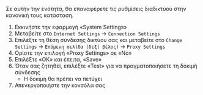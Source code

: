 Σε αυτήν την ενότητα, θα επαναφέρετε τις ρυθμίσεις διαδικτύου στην κανονική τους κατάσταση.

1. Εκκινήστε την εφαρμογή «System Settings»
2. Μεταβείτε στο `Internet Settings` -> `Connection Settings`
3. Επιλέξτε τη θέση σύνδεσης δικτύου σας και μεταβείτε στο `Change Settings` -> `Επόμενη σελίδα (δεξί βέλος)` -> `Proxy Settings`
4. Ορίστε την επιλογή «Proxy Settings» σε «No»
5. Επιλέξτε «OK» και έπειτα, «Save»
6. Όταν σας ζητηθεί, επιλέξτε «Test» για να πραγματοποιήσετε τη δοκιμή σύνδεσης
   - Η δοκιμή θα πρέπει να πετύχει
7. Απενεργοποιήστε την κονσόλα σας
